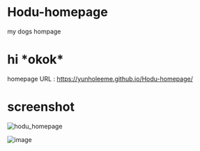 # Hodu-homepage
my dogs hompage
<H1>hi *okok*</H1>
<Alt-H1>

homepage URL : https://yunholeeme.github.io/Hodu-homepage/

# screenshot
![hodu_homepage](https://user-images.githubusercontent.com/12512309/70709303-ea47ff00-1d1f-11ea-9d5c-b75feedf6877.PNG)

![image](https://user-images.githubusercontent.com/12512309/71515216-83ad0e80-28e5-11ea-9a6d-53f773d89d42.png)
